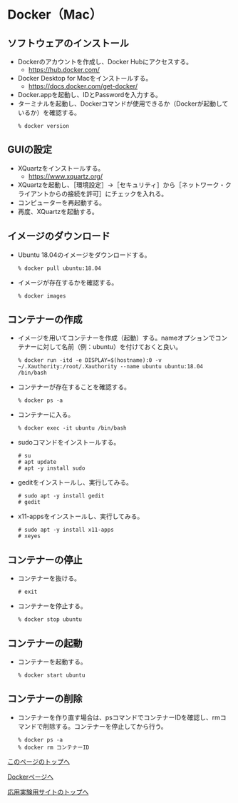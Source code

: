 # Docker（Mac）

## ソフトウェアのインストール
- Dockerのアカウントを作成し、Docker Hubにアクセスする。
  - https://hub.docker.com/
- Docker Desktop for Macをインストールする。
  - https://docs.docker.com/get-docker/
- Docker.appを起動し、IDとPasswordを入力する。
- ターミナルを起動し、Dockerコマンドが使用できるか（Dockerが起動しているか）を確認する。
  ```
  % docker version
  ```

## GUIの設定
- XQuartzをインストールする。
  - https://www.xquartz.org/
- XQuartzを起動し、［環境設定］→［セキュリティ］から［ネットワーク・クライアントからの接続を許可］にチェックを入れる。
- コンピューターを再起動する。
- 再度、XQuartzを起動する。

## イメージのダウンロード
- Ubuntu 18.04のイメージをダウンロードする。
  ```
  % docker pull ubuntu:18.04
  ```
- イメージが存在するかを確認する。
  ```
  % docker images
  ```

## コンテナーの作成
- イメージを用いてコンテナーを作成（起動）する。nameオプションでコンテナーに対して名前（例：ubuntu）を付けておくと良い。
  ```
  % docker run -itd -e DISPLAY=$(hostname):0 -v ~/.Xauthority:/root/.Xauthority --name ubuntu ubuntu:18.04 /bin/bash
  ```
- コンテナーが存在することを確認する。
  ```
  % docker ps -a
  ```
- コンテナーに入る。
  ```
  % docker exec -it ubuntu /bin/bash
  ```
- sudoコマンドをインストールする。
  ```
  # su
  # apt update
  # apt -y install sudo
  ```
- geditをインストールし、実行してみる。
  ```
  # sudo apt -y install gedit
  # gedit
  ```
- x11-appsをインストールし、実行してみる。
  ```
  # sudo apt -y install x11-apps
  # xeyes
  ```

## コンテナーの停止
- コンテナーを抜ける。
  ```
  # exit
  ```
- コンテナーを停止する。
  ```
  % docker stop ubuntu
  ```    

## コンテナーの起動
- コンテナーを起動する。
  ```
  % docker start ubuntu
  ```

## コンテナーの削除
- コンテナーを作り直す場合は、psコマンドでコンテナーIDを確認し、rmコマンドで削除する。コンテナーを停止してから行う。
  ```
  % docker ps -a
  % docker rm コンテナーID
  ```

[このページのトップへ](#)

[Dockerページへ](https://stl-apu.github.io/advanced_experiment_2021/docker)

[応用実験用サイトのトップへ](https://stl-apu.github.io/advanced_experiment_2021/)
